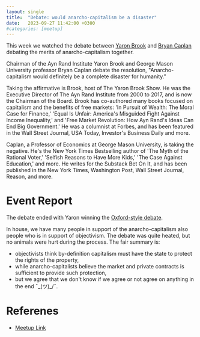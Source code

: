 ```yaml
---
layout: single
title:  "Debate: would anarcho-capitalism be a disaster"
date:   2023-09-27 11:42:00 +0300
#categories: [meetup]
---
```


This week we watched the debate between [Yaron Brook](https://yaronbrookshow.com/) and [Bryan
Caplan](http://bcaplan.com/) debating the merits of anarcho-capitalism together.

Chairman of the Ayn Rand Institute Yaron Brook and George Mason University professor Bryan Caplan debate the resolution,
"Anarcho-capitalism would definitely be a complete disaster for humanity."

Taking the affirmative is Brook, host of The Yaron Brook Show. He was the Executive Director of The Ayn Rand Institute
from 2000 to 2017, and is now the Chairman of the Board. Brook has co-authored many books focused on capitalism and the
benefits of free markets: 'In Pursuit of Wealth: The Moral Case for Finance,' 'Equal Is Unfair: America's Misguided
Fight Against Income Inequality,' and 'Free Market Revolution: How Ayn Rand's Ideas Can End Big Government.' He was a
columnist at Forbes, and has been featured in the Wall Street Journal, USA Today, Investor's Business Daily and more.

Caplan, a Professor of Economics at George Mason University, is taking the negative. He's the New York Times Bestselling
author of 'The Myth of the Rational Voter,' 'Selfish Reasons to Have More Kids,' 'The Case Against Education,' and
more. He writes for the Substack Bet On It, and has been published in the New York Times, Washington Post, Wall Street
Journal, Reason, and more.

# Event Report

The debate ended with Yaron winning the [Oxford-style debate](https://en.wikipedia.org/wiki/Oxford-Style_debate).

In house, we have many people in support of the anarcho-capitalism also people who is in support of objectivism. The
debate was quite heated, but no animals were hurt during the process. The fair summary is:

- objectivists think by-definition capitalism must have the state to protect the rights of the property,
- while anarcho-capitalists believe the market and private contracts is sufficient to provide such protection,
- but we agree that we don't know if we agree or not agree on anything in the end ¯\_(ツ)_/¯.

# Referenes

- [Meetup Link](https://www.meetup.com/mission-liberty-tallinn/events/296301514/)
